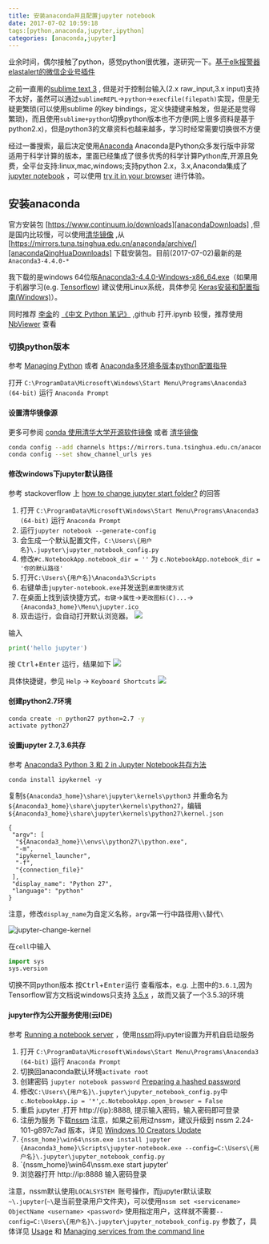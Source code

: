 ```yaml
---
title: 安装anaconda并且配置jupyter notebook
date: 2017-07-02 10:59:18
tags:[python,anaconda,jupyter,ipython]
categories: [anaconda,jupyter]
---
```


业余时间，偶尔接触了python，感觉python很优雅，遂研究一下。[基于elk报警器elastalert的微信企业号插件](https://github.com/anjia0532/elastalert-wechat-plugin/blob/master/wechat_qiye_alert.py)

之前一直用的[sublime text 3][linkSublimeText3] , 但是对于控制台输入(2.x raw_input,3.x input)支持不太好，虽然可以通过`sublimeREPL`->`python`->`execfile(filepath)`实现，但是无疑更繁琐(可以使用sublime 的key bindings，定义快捷键来触发，但是还是觉得繁琐)，而且使用`sublime+python`切换python版本也不方便(网上很多资料是基于python2.x)，但是python3的文章资料也越来越多，学习时经常需要切换很不方便

经过一番搜索，最后决定使用[Anaconda][Anaconda] Anaconda是Python众多发行版中非常适用于科学计算的版本，里面已经集成了很多优秀的科学计算Python库,开源且免费，全平台支持:linux,mac,windows;支持python 2.x，3.x,Anaconda集成了[jupyter notebook][linkJupyterNotebook] ，可以使用 [try it in your browser][linkTryItInYourBrowser] 进行体验。

<!-- more -->

## 安装anaconda

官方安装包 [https://www.continuum.io/downloads][anacondaDownloads] ,但是国内比较慢，可以使用[清华镜像][qinghua] ,从 [https://mirrors.tuna.tsinghua.edu.cn/anaconda/archive/][anacondaQingHuaDownloads] 下载安装包。目前(2017-07-02)最新的是 `Anaconda3-4.4.0-*` 

我下载的是windows 64位版[Anaconda3-4.4.0-Windows-x86_64.exe][linkWindows64]（如果用于机器学习(e.g. [Tensorflow][]) 建议使用Linux系统，具体参见 [Keras安装和配置指南(Windows)][keras_windows]）。

同时推荐 [李金][lijin-THU]的 [《中文 Python 笔记》][notes-python] ,github 打开.ipynb 较慢，推荐使用[NbViewer][] 查看



### 切换python版本

参考 [Managing Python][linkManagingPython] 或者 [Anaconda多环境多版本python配置指导][5465452]

打开 `C:\ProgramData\Microsoft\Windows\Start Menu\Programs\Anaconda3 (64-bit)` 运行 `Anaconda Prompt`

#### 设置清华镜像源
更多可参阅 [conda 使用清华大学开源软件镜像][linkConda使用清华大学开源软件镜像] 或者 [清华镜像][qinghua]
```bash
conda config --add channels https://mirrors.tuna.tsinghua.edu.cn/anaconda/pkgs/free/
conda config --set show_channel_urls yes
```

#### 修改windows下jupyter默认路径
参考 stackoverflow 上 [how to change jupyter start folder?][linkHowToChangeJupyterStartFolder?] 的回答

1. 打开 `C:\ProgramData\Microsoft\Windows\Start Menu\Programs\Anaconda3 (64-bit)` 运行 `Anaconda Prompt`
2. 运行`jupyter notebook --generate-config`
3. 会生成一个默认配置文件，`C:\Users\{用户名}\.jupyter\jupyter_notebook_config.py`
4. 修改`#c.NotebookApp.notebook_dir = ''` 为 `c.NotebookApp.notebook_dir = '你的默认路径'`
5. 打开`C:\Users\{用户名}\Anaconda3\Scripts`
6. 右键单击`jupyter-notebook.exe`并发送到`桌面快捷方式` 
7. 在桌面上找到该快捷方式，`右键`->`属性`->`更改图标(C)...`->`{Anaconda3_home}\Menu\jupyter.ico`
8. 双击运行，会自动打开默认浏览器。
![](http://ww1.sinaimg.cn/large/afaffa71ly1fh5hpxapcxj20w3080q3f.jpg)

输入

```python
print('hello jupyter')
```
按 <kbd>Ctrl</kbd>+<kbd>Enter</kbd> 运行，结果如下
![](http://ww1.sinaimg.cn/large/afaffa71ly1fh5hpxb7fej20w00683yr.jpg)

具体快捷键，参见 `Help` -> `Keyboard Shortcuts`
![](http://ww1.sinaimg.cn/large/afaffa71ly1fh5htjiup4j210d0nzjty.jpg)

#### 创建python2.7环境

```bash
conda create -n python27 python=2.7 -y
activate python27
```
#### 设置jupyter 2.7,3.6共存
参考 [Anaconda3 Python 3 和 2 in Jupyter Notebook共存方法][linkAnaconda3Python3和2InJupyterNotebook共存方法]
```
conda install ipykernel -y
```

复制`${Anaconda3_home}\share\jupyter\kernels\python3` 并重命名为`${Anaconda3_home}\share\jupyter\kernels\python27`，编辑`${Anaconda3_home}\share\jupyter\kernels\python27\kernel.json`
```
{
 "argv": [
  "${Anaconda3_home}\\envs\\python27\\python.exe",
  "-m",
  "ipykernel_launcher",
  "-f",
  "{connection_file}"
 ],
 "display_name": "Python 27",
 "language": "python"
}
```

注意，修改`display_name`为自定义名称，`argv`第一行中路径用`\\`替代`\`

![jupyter-change-kernel](http://ww1.sinaimg.cn/large/afaffa71ly1fh5h0mqjg8j20ha08ujrt.jpg)

在`cell`中输入
```python
import sys 
sys.version
```

切换不同python版本 按<kbd>Ctrl</kbd>+<kbd>Enter</kbd>运行 查看版本，e.g. 上图中的`3.6.1`,因为 Tensorflow官方文档说windows只支持 [3.5.x][] ，故而又装了一个3.5.3的环境

#### jupyter作为公开服务使用(云IDE)

参考 [Running a notebook server][linkRunningANotebookServer] ，使用[nssm][linkWindows10CreatorsUpdate]将jupyter设置为开机自启动服务

1. 打开 `C:\ProgramData\Microsoft\Windows\Start Menu\Programs\Anaconda3 (64-bit)` 运行 `Anaconda Prompt`
2. 切换回anaconda默认环境`activate root`
3. 创建密码 `jupyter notebook password` [Preparing a hashed password][linkPreparingAHashedPassword]
4. 修改`C:\Users\{用户名}\.jupyter\jupyter_notebook_config.py`中`c.NotebookApp.ip = '*'`,`c.NotebookApp.open_browser = False`
5. 重启 jupyter ,打开 http://{ip}:8888, 提示输入密码，输入密码即可登录
6. 注册为服务 下载[nssm][linkWindows10CreatorsUpdate] 注意，如果之前用过nssm，建议升级到 nssm 2.24-101-g897c7ad 版本，详见 [Windows 10 Creators Update][linkWindows10CreatorsUpdate] 
7. `{nssm_home}\win64\nssm.exe install jupyter {Anaconda3_home}\Scripts\jupyter-notebook.exe --config=C:\Users\{用户名}\.jupyter\jupyter_notebook_config.py`
8. `{nssm_home}\win64\nssm.exe start jupyter'
9. 浏览器打开 http://ip:8888 输入密码登录

注意，nssm默认使用`LOCALSYSTEM `账号操作，而jupyter默认读取`~\.jupyter`(`~\`是当前登录用户文件夹)，可以使用`nssm set <servicename> ObjectName <username> <password>` 使用指定用户，这样就不需要`--config=C:\Users\{用户名}\.jupyter\jupyter_notebook_config.py` 参数了，具体详见 [Usage][] 和 [Managing services from the command line][linkManagingServicesFromTheCommandLine]

[linkSublimeText3]: http://www.sublimetext.com/3
[Anaconda]: https://www.continuum.io
[linkJupyterNotebook]: http://jupyter.org/
[linkTryItInYourBrowser]: https://try.jupyter.org/
[qinghua]: https://mirrors.tuna.tsinghua.edu.cn/help/anaconda/
[anacondaDownloads]: https://www.continuum.io/downloads
[anacondaQingHuaDownloads]: https://mirrors.tuna.tsinghua.edu.cn/anaconda/archive/
[Tensorflow]: http://tensorflow.org/
[keras_windows]: https://keras-cn.readthedocs.io/en/latest/for_beginners/keras_windows/
[linkWindows64]: https://mirrors.tuna.tsinghua.edu.cn/anaconda/archive/Anaconda3-4.4.0-Windows-x86_64.exe
[notes-python]: https://github.com/lijin-THU/notes-python
[lijin-THU]: https://github.com/lijin-THU
[NbViewer]: http://nbviewer.jupyter.org/github/lijin-THU/notes-python/blob/master/index.ipynb 
[linkManagingPython]: https://conda.io/docs/py2or3.html
[5465452]: http://www.cnblogs.com/harvey888/p/5465452.html
[linkConda使用清华大学开源软件镜像]: http://blog.csdn.net/u010570551/article/details/54291507
[linkAnaconda3Python3和2InJupyterNotebook共存方法]: https://segmentfault.com/a/1190000008585746
[3.5.x]: https://www.tensorflow.org/install/install_windows#installing_with_native_pip
[linkHowToChangeJupyterStartFolder?]: https://stackoverflow.com/a/44463707/7001350
[linkRunningANotebookServer]: http://jupyter-notebook.readthedocs.io/en/latest/public_server.html
[linkPreparingAHashedPassword]: http://jupyter-notebook.readthedocs.io/en/latest/public_server.html#preparing-a-hashed-password
[linkWindows10CreatorsUpdate]: http://www.nssm.cc/download
[linkManagingServicesFromTheCommandLine]: http://www.nssm.cc/commands
[Usage]: http://www.nssm.cc/usage

